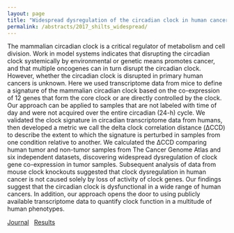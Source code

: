 ```yaml
---
layout: page
title: "Widespread dysregulation of the circadian clock in human cancer"
permalink: /abstracts/2017_shilts_widespread/
---
```


The mammalian circadian clock is a critical regulator of metabolism and cell division. Work in model systems indicates that disrupting the circadian clock systemically by environmental or genetic means promotes cancer, and that multiple oncogenes can in turn disrupt the circadian clock. However, whether the circadian clock is disrupted in primary human cancers is unknown. Here we used transcriptome data from mice to define a signature of the mammalian circadian clock based on the co-expression of 12 genes that form the core clock or are directly controlled by the clock. Our approach can be applied to samples that are not labeled with time of day and were not acquired over the entire circadian (24-h) cycle. We validated the clock signature in circadian transcriptome data from humans, then developed a metric we call the delta clock correlation distance (ΔCCD) to describe the extent to which the signature is perturbed in samples from one condition relative to another. We calculated the ΔCCD comparing human tumor and non-tumor samples from The Cancer Genome Atlas and six independent datasets, discovering widespread dysregulation of clock gene co-expression in tumor samples. Subsequent analysis of data from mouse clock knockouts suggested that clock dysregulation in human cancer is not caused solely by loss of activity of clock genes. Our findings suggest that the circadian clock is dysfunctional in a wide range of human cancers. In addition, our approach opens the door to using publicly available transcriptome data to quantify clock function in a multitude of human phenotypes.

[Journal](https://doi.org/10.1101/130765)&nbsp;&nbsp;
[Results](https://figshare.com/s/2eaf11e88642418f7e81)&nbsp;&nbsp;